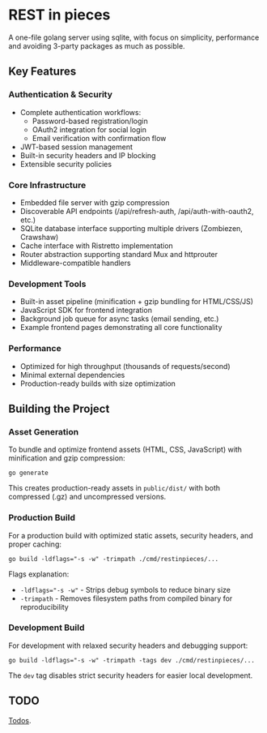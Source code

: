 # REST in pieces

A one-file golang server using sqlite, with focus on simplicity, performance and avoiding 3-party packages as much as possible.

## Key Features

### Authentication & Security
- Complete authentication workflows:
  - Password-based registration/login
  - OAuth2 integration for social login
  - Email verification with confirmation flow
- JWT-based session management
- Built-in security headers and IP blocking
- Extensible security policies

### Core Infrastructure
- Embedded file server with gzip compression
- Discoverable API endpoints (/api/refresh-auth, /api/auth-with-oauth2, etc.)
- SQLite database interface supporting multiple drivers (Zombiezen, Crawshaw)
- Cache interface with Ristretto implementation
- Router abstraction supporting standard Mux and httprouter
- Middleware-compatible handlers

### Development Tools
- Built-in asset pipeline (minification + gzip bundling for HTML/CSS/JS)
- JavaScript SDK for frontend integration
- Background job queue for async tasks (email sending, etc.)
- Example frontend pages demonstrating all core functionality

### Performance
- Optimized for high throughput (thousands of requests/second)
- Minimal external dependencies
- Production-ready builds with size optimization


## Building the Project

### Asset Generation
To bundle and optimize frontend assets (HTML, CSS, JavaScript) with minification and gzip compression:

    go generate

This creates production-ready assets in `public/dist/` with both compressed (.gz) and uncompressed versions.

### Production Build
For a production build with optimized static assets, security headers, and proper caching:

    go build -ldflags="-s -w" -trimpath ./cmd/restinpieces/...

Flags explanation:
- `-ldflags="-s -w"` - Strips debug symbols to reduce binary size
- `-trimpath` - Removes filesystem paths from compiled binary for reproducibility

### Development Build
For development with relaxed security headers and debugging support:

    go build -ldflags="-s -w" -trimpath -tags dev ./cmd/restinpieces/...

The `dev` tag disables strict security headers for easier local development.


## TODO

[Todos](doc/TODO.md).

